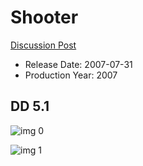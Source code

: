 # Shooter

[Discussion Post](https://www.avsforum.com/threads/bass-eq-for-filtered-movies.2995212/post-57703162)

* Release Date: 2007-07-31
* Production Year: 2007

## DD 5.1

![img 0](https://i.imgur.com/qid9u7t.jpg)

![img 1](https://i.imgur.com/MQ0RQw4.png)

